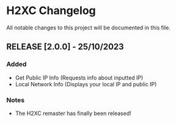 # H2XC Changelog

All notable changes to this project will be documented in this file.

## RELEASE [2.0.0] - 25/10/2023

### Added
- Get Public IP Info (Requests info about inputted IP)
- Local Network Info (Displays your local IP and public IP)

### Notes
- The H2XC remaster has finally been released!
